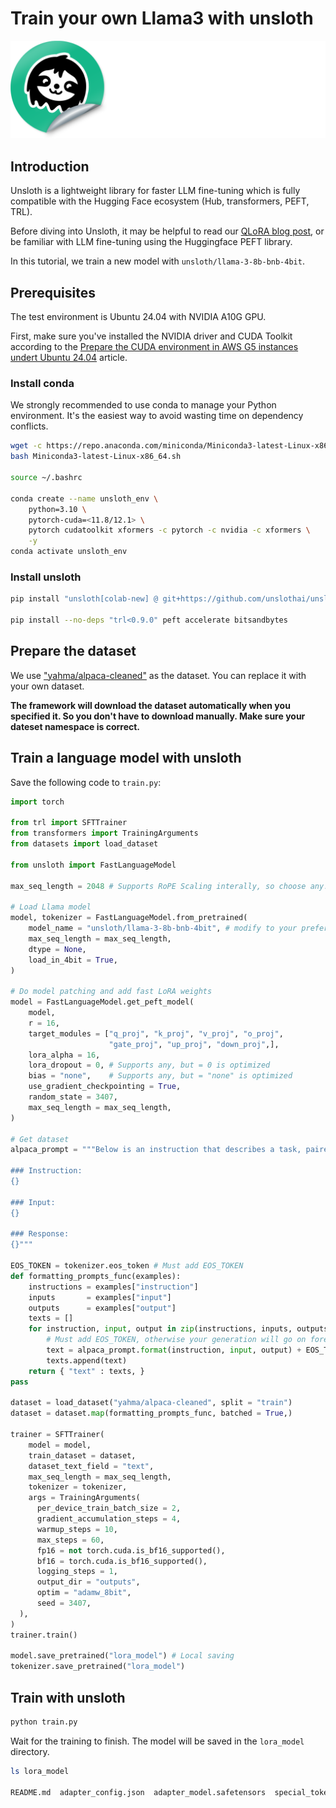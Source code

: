 # Train your own Llama3 with unsloth

<center>
<img src="https://raw.githubusercontent.com/unslothai/unsloth/main/images/unsloth%20logo%20white%20text.png" alt="unsloth"/>
</center>

## Introduction

Unsloth is a lightweight library for faster LLM fine-tuning which is fully compatible with the Hugging Face ecosystem (Hub, transformers, PEFT, TRL).

Before diving into Unsloth, it may be helpful to read our [QLoRA blog post](https://huggingface.co/blog/4bit-transformers-bitsandbytes), or be familiar with LLM fine-tuning using the Huggingface PEFT library.

In this tutorial, we train a new model with `unsloth/llama-3-8b-bnb-4bit`.

## Prerequisites

The test environment is Ubuntu 24.04 with NVIDIA A10G GPU.

First, make sure you've installed the NVIDIA driver and CUDA Toolkit according to the [Prepare the CUDA environment in AWS G5 instances undert Ubuntu 24.04](https://github.com/hardenedlinux/ai-infra/blob/master/base/aws-g5-cuda-dev-environment.md) article.

### Install conda

We strongly recommended to use conda to manage your Python environment. It's the easiest way to avoid wasting time on dependency conflicts.

```bash
wget -c https://repo.anaconda.com/miniconda/Miniconda3-latest-Linux-x86_64.sh
bash Miniconda3-latest-Linux-x86_64.sh

source ~/.bashrc

conda create --name unsloth_env \
    python=3.10 \
    pytorch-cuda=<11.8/12.1> \
    pytorch cudatoolkit xformers -c pytorch -c nvidia -c xformers \
    -y
conda activate unsloth_env
```

### Install unsloth

```bash
pip install "unsloth[colab-new] @ git+https://github.com/unslothai/unsloth.git"

pip install --no-deps "trl<0.9.0" peft accelerate bitsandbytes
```

## Prepare the dataset

We use ["yahma/alpaca-cleaned"](https://huggingface.co/datasets/yahma/alpaca-cleaned) as the dataset. You can replace it with your own dataset.

**The framework will download the dataset automatically when you specified it. So you don't have to download manually. Make sure your dateset namespace is correct.**

## Train a language model with unsloth

Save the following code to `train.py`:

```python
import torch

from trl import SFTTrainer
from transformers import TrainingArguments
from datasets import load_dataset

from unsloth import FastLanguageModel

max_seq_length = 2048 # Supports RoPE Scaling interally, so choose any!

# Load Llama model
model, tokenizer = FastLanguageModel.from_pretrained(
    model_name = "unsloth/llama-3-8b-bnb-4bit", # modify to your prefered model
    max_seq_length = max_seq_length,
    dtype = None,
    load_in_4bit = True,
)

# Do model patching and add fast LoRA weights
model = FastLanguageModel.get_peft_model(
    model,
    r = 16,
    target_modules = ["q_proj", "k_proj", "v_proj", "o_proj",
                      "gate_proj", "up_proj", "down_proj",],
    lora_alpha = 16,
    lora_dropout = 0, # Supports any, but = 0 is optimized
    bias = "none",    # Supports any, but = "none" is optimized
    use_gradient_checkpointing = True,
    random_state = 3407,
    max_seq_length = max_seq_length,
)

# Get dataset
alpaca_prompt = """Below is an instruction that describes a task, paired with an input that provides further context. Write a response that appropriately completes the request.

### Instruction:
{}

### Input:
{}

### Response:
{}"""

EOS_TOKEN = tokenizer.eos_token # Must add EOS_TOKEN
def formatting_prompts_func(examples):
    instructions = examples["instruction"]
    inputs       = examples["input"]
    outputs      = examples["output"]
    texts = []
    for instruction, input, output in zip(instructions, inputs, outputs):
        # Must add EOS_TOKEN, otherwise your generation will go on forever!
        text = alpaca_prompt.format(instruction, input, output) + EOS_TOKEN
        texts.append(text)
    return { "text" : texts, }
pass

dataset = load_dataset("yahma/alpaca-cleaned", split = "train")
dataset = dataset.map(formatting_prompts_func, batched = True,)

trainer = SFTTrainer(
    model = model,
    train_dataset = dataset,
    dataset_text_field = "text",
    max_seq_length = max_seq_length,
    tokenizer = tokenizer,
    args = TrainingArguments(
      per_device_train_batch_size = 2,
      gradient_accumulation_steps = 4,
      warmup_steps = 10,
      max_steps = 60,
      fp16 = not torch.cuda.is_bf16_supported(),
      bf16 = torch.cuda.is_bf16_supported(),
      logging_steps = 1,
      output_dir = "outputs",
      optim = "adamw_8bit",
      seed = 3407,
  ),
)
trainer.train()

model.save_pretrained("lora_model") # Local saving
tokenizer.save_pretrained("lora_model")
```

## Train with unsloth

```bash
python train.py
```

Wait for the training to finish. The model will be saved in the `lora_model` directory.

```bash
ls lora_model

README.md  adapter_config.json  adapter_model.safetensors  special_tokens_map.json  tokenizer.json  tokenizer_config.json
```
